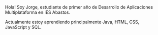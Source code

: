 

Hola!  Soy Jorge, estudiante de primer año de Desarrollo de Aplicaciones Multiplataforma en IES Abastos.

Actualmente estoy aprendiendo principalmente Java, HTML, CSS, JavaScript y SQL.
